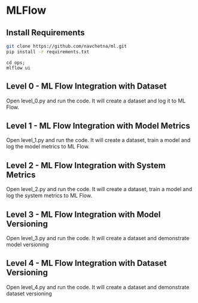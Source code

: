 # MLFlow

## Install Requirements

```bash
git clone https://github.com/navchetna/ml.git
pip install -r requirements.txt
```

```
cd ops;
mlflow ui
```

## Level 0 - ML Flow Integration with Dataset

Open level_0.py and run the code. It will create a dataset and log it to ML Flow.

## Level 1 - ML Flow Integration with Model Metrics

Open level_1.py and run the code. It will create a dataset, train a model and log the model metrics to ML Flow.

## Level 2 - ML Flow Integration with System Metrics

Open level_2.py and run the code. It will create a dataset, train a model and log the system metrics to ML Flow.

## Level 3 - ML Flow Integration with Model Versioning

Open level_3.py and run the code. It will create a dataset and demonstrate model versioning

## Level 4 - ML Flow Integration with Dataset Versioning

Open level_4.py and run the code. It will create a dataset and demonstrate dataset versioning
